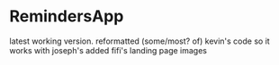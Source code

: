 # RemindersApp

latest working version.
reformatted (some/most? of) kevin's code so it works with joseph's
added fifi's landing page images
